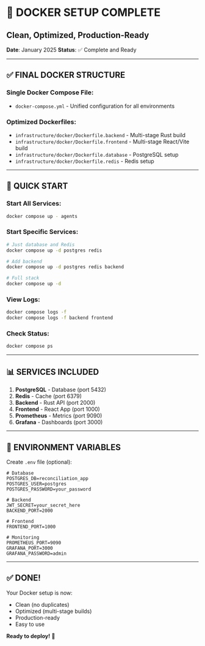 # 🐳 DOCKER SETUP COMPLETE
## Clean, Optimized, Production-Ready

**Date**: January 2025
**Status**: ✅ Complete and Ready

---

## ✅ **FINAL DOCKER STRUCTURE**

### **Single Docker Compose File**:
- `docker-compose.yml` - Unified configuration for all environments

### **Optimized Dockerfiles**:
- `infrastructure/docker/Dockerfile.backend` - Multi-stage Rust build
- `infrastructure/docker/Dockerfile.frontend` - Multi-stage React/Vite build  
- `infrastructure/docker/Dockerfile.database` - PostgreSQL setup
- `infrastructure/docker/Dockerfile.redis` - Redis setup

---

## 🚀 **QUICK START**

### **Start All Services**:
```bash
docker compose up - agents
```

### **Start Specific Services**:
```bash
# Just database and Redis
docker compose up -d postgres redis

# Add backend
docker compose up -d postgres redis backend

# Full stack
docker compose up -d
```

### **View Logs**:
```bash
docker compose logs -f
docker compose logs -f backend frontend
```

### **Check Status**:
```bash
docker compose ps
```

---

## 📊 **SERVICES INCLUDED**

1. **PostgreSQL** - Database (port 5432)
2. **Redis** - Cache (port 6379)
3. **Backend** - Rust API (port 2000)
4. **Frontend** - React App (port 1000)
5. **Prometheus** - Metrics (port 9090)
6. **Grafana** - Dashboards (port 3000)

---

## 🎯 **ENVIRONMENT VARIABLES**

Create `.env` file (optional):

```env
# Database
POSTGRES_DB=reconciliation_app
POSTGRES_USER=postgres
POSTGRES_PASSWORD=your_password

# Backend
JWT_SECRET=your_secret_here
BACKEND_PORT=2000

# Frontend
FRONTEND_PORT=1000

# Monitoring
PROMETHEUS_PORT=9090
GRAFANA_PORT=3000
GRAFANA_PASSWORD=admin
```

---

## ✅ **DONE!**

Your Docker setup is now:
- Clean (no duplicates)
- Optimized (multi-stage builds)
- Production-ready
- Easy to use

**Ready to deploy!** 🚀

